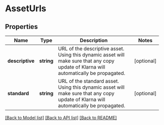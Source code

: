 # AssetUrls

## Properties
Name | Type | Description | Notes
------------ | ------------- | ------------- | -------------
**descriptive** | **string** | URL of the descriptive asset. Using this dynamic asset will make sure that any copy update of Klarna will automatically be propagated. | [optional] 
**standard** | **string** | URL of the standard asset. Using this dynamic asset will make sure that any copy update of Klarna will automatically be propagated. | [optional] 

[[Back to Model list]](../../README.md#documentation-for-models) [[Back to API list]](../../README.md#documentation-for-api-endpoints) [[Back to README]](../../README.md)

